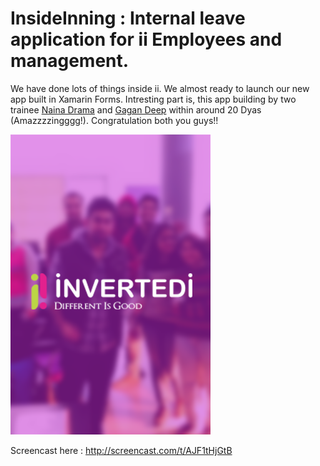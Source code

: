 # InsideInning : Internal leave application for ii Employees and management.

We have done lots of things inside ii. We almost ready to launch our new app built in Xamarin Forms. Intresting part is, this app building by two trainee [Naina Drama](https://github.com/NainaSharma "Naina Sharma") and [Gagan Deep](https://github.com/Gagandeep91) within around 20 Dyas (Amazzzzingggg!). Congratulation both you guys!!

![alt tag](https://raw.githubusercontent.com/rzeem7/InsideInning/master/InsideInning/InsideInning.iOS/Resources/Default.png)

Screencast here : http://screencast.com/t/AJF1tHjGtB


